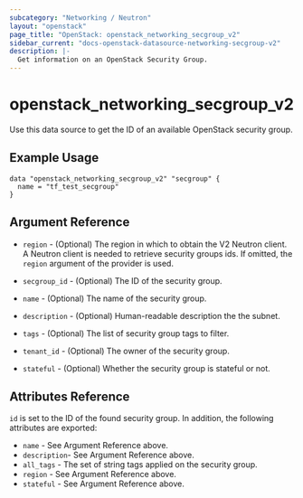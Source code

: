 ```yaml
---
subcategory: "Networking / Neutron"
layout: "openstack"
page_title: "OpenStack: openstack_networking_secgroup_v2"
sidebar_current: "docs-openstack-datasource-networking-secgroup-v2"
description: |-
  Get information on an OpenStack Security Group.
---
```


# openstack\_networking\_secgroup\_v2

Use this data source to get the ID of an available OpenStack security group.

## Example Usage

```hcl
data "openstack_networking_secgroup_v2" "secgroup" {
  name = "tf_test_secgroup"
}
```

## Argument Reference

* `region` - (Optional) The region in which to obtain the V2 Neutron client.
  A Neutron client is needed to retrieve security groups ids. If omitted, the
  `region` argument of the provider is used.

* `secgroup_id` - (Optional) The ID of the security group.

* `name` - (Optional) The name of the security group.

* `description` - (Optional) Human-readable description the the subnet.

* `tags` - (Optional) The list of security group tags to filter.

* `tenant_id` - (Optional) The owner of the security group.

* `stateful` - (Optional) Whether the security group is stateful or not.

## Attributes Reference

`id` is set to the ID of the found security group. In addition, the following
attributes are exported:

* `name` - See Argument Reference above.
* `description`- See Argument Reference above.
* `all_tags` - The set of string tags applied on the security group.
* `region` - See Argument Reference above.
* `stateful` - See Argument Reference above.
